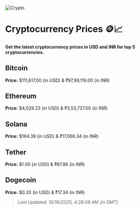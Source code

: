
![Crypto](https://www.techguide.com.au/wp-content/uploads/2020/11/crypto3.jpeg)

# Cryptocurrency Prices 🪙📈

#### Get the latest cryptocurrency prices in USD and INR for top 5 cryptocurrencies.

## Bitcoin

**Price:** $111,617.00 (in USD) & ₹97,99,119.00 (in INR)

## Ethereum

**Price:** $4,029.23 (in USD) & ₹3,53,737.00 (in INR)

## Solana

**Price:** $194.39 (in USD) & ₹17,066.34 (in INR)

## Tether

**Price:** $1.00 (in USD) & ₹87.86 (in INR)

## Dogecoin

**Price:** $0.20 (in USD) & ₹17.34 (in INR)

> _Last Updated: 10/16/2025, 4:28:08 AM (in GMT)_
